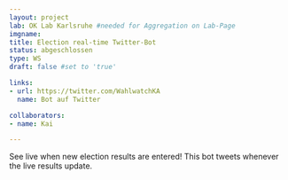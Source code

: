 ```yaml
---
layout: project
lab: OK Lab Karlsruhe #needed for Aggregation on Lab-Page
imgname: 
title: Election real-time Twitter-Bot
status: abgeschlossen
type: WS
draft: false #set to 'true'

links:
- url: https://twitter.com/WahlwatchKA
  name: Bot auf Twitter

collaborators:
- name: Kai

---
```


See live when new election results are entered! This bot tweets whenever the live results update.
